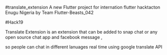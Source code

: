 #translate_extension
A new Flutter project for internation flutter hacktacton Enugu Nigeria by Team Flutter-Beasts_042

#Hack19

Translate Extension is an extension that can be added to snap chat or any open source chat app and facebook message ,

so people can chat in different lanuages real time using google translate API